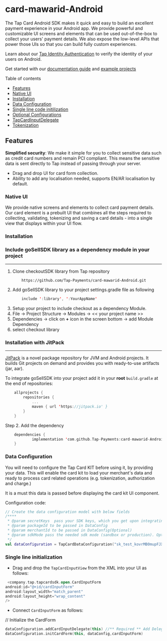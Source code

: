 # card-mawarid-Android
[](https://github.com/Tap-Payments/card-mawarid-Android)
The Tap Card Android SDK makes it quick and easy to build an excellent payment experience in your Android app. We provide powerful and customizable UI screens and elements that can be used out-of-the-box to collect your users' payment details. We also expose the low-level APIs that power those UIs so that you can build fully custom experiences.

Learn about our [Tap Identity Authentication](https://tappayments.api-docs.io/2.0/authentication) to verify the identity of your users on Android.

Get started with our [documentation guide](https://www.tap.company/eg/en/developers) and [example projects](https://github.com/Tap-Payments/card-mawarid-Android/tree/main/app.)

Table of contents
- [Features](https://github.com/Tap-Payments/card-mawarid-Android#features)
- [Native UI](https://github.com/Tap-Payments/card-mawarid-Android#native-ui)
- [Installation](https://github.com/Tap-Payments/card-mawarid-Android#installation)
- [Data Configuration](https://github.com/Tap-Payments/card-mawarid-Android#data-configuration)
- [Single line code initilization](https://github.com/Tap-Payments/card-mawarid-Android#single-line-initialzation)
- [Optional Configurations](https://github.com/Tap-Payments/card-mawarid-Android#optional-configurations)
- [TapCardInputDelegate](https://github.com/Tap-Payments/card-mawarid-Android#tapCardInputDelegate)
- [Tokenization](https://github.com/Tap-Payments/card-mawarid-Android#tokenization)

## [](https://github.com/Tap-Payments/card-mawarid-Android#features)Features

**Simplified security**: We make it simple for you to collect sensitive data such as credit card numbers and remain PCI compliant. This means the sensitive data is sent directly to Tap instead of passing through your server.

- Drag and drop UI for card form collection.
- Ability to add any localisation needed, supports EN/AR localisation by default.

### [](https://github.com/Tap-Payments/card-mawarid-Android#NativeUI)Native UI

We provide native screens and elements to collect card payment details. Our card element is a prebuilt UI that combines all the steps required to collecting, validating, tokenizing and saving a card details - into a single view that displays within your UI flow.

<p align="center">
</p>

### [](https://github.com/Tap-Payments/card-mawarid-Android#Installation)Installation

### Include goSellSDK library as a dependency module in your project
---
1. Clone checkoutSDK library from Tap repository
   ```
       https://github.com/Tap-Payments/card-mawarid-Android.git
    ```
2. Add goSellSDK library to your project settings.gradle file as following
    ```java
        include ':library', ':YourAppName'
    ```
3. Setup your project to include checkout as a dependency Module.
1. File -> Project Structure -> Modules -> << your project name >>
2. Dependencies -> click on **+** icon in the screen bottom -> add Module Dependency
3. select checkout library

<a name="installation_with_jitpack"></a>
### Installation with JitPack
---
[JitPack](https://jitpack.io/) is a novel package repository for JVM and Android projects. It builds Git projects on demand and provides you with ready-to-use artifacts (jar, aar).

To integrate goSellSDK into your project add it in your **root** `build.gradle` at the end of repositories:
```kotlin
	allprojects {
		repositories {
			...
			maven { url 'https://jitpack.io' }
		}
	}
```
Step 2. Add the dependency
```kotlin
	dependencies {
	        implementation 'com.github.Tap-Payments:card-mawarid-Android:Tag'
	}
```

### [](https://github.com/Tap-Payments/card-mawarid-Android#DataConfig)Data Configuration

You will need to configure the Tap Card KIT before using it, by providing your data. This will enable the card kit to load your merchant's data and ready to process card related operations (e.g. tokenization, authorization and charge.)

It is a must this data is passed before displaying the card kit UI component.


Configuration code:

```kotlin
// Create the data configuration model with below fields
/****
 * @param secretKeys  pass your SDK keys, which you get upon integrating with TAP.
 * @param packageId to be passed in DataConfig
 * @param merchantId to be passed in DataConfig(Optional)
 * @param sdkMode pass the needed sdk mode (sandbox or production). Optional, default is sandbox
 */
val dataConfiguration = TapCardDataConfiguration("sk_test_kovrMB0mupFJXfNZWx6Etg5y","company.tap.goSellSDKExample" ,null, SdkMode.SAND_BOX)
```
### [](https://github.com/Tap-Payments/card-mawarid-Android-Android#SLC)Single line initialization

- Drag and drop the `TapCardInputView` from the XML into your UI as follows:
```kotlin
 <company.tap.tapcardsdk.open.CardInputForm
android:id="@+id/cardInputForm"
android:layout_width="match_parent"
android:layout_height="wrap_content"
/>

```
- Connect `CardInputForm` as follows:

// Initialize the CardForm

```kotlin
dataConfiguration.addCardInputDelegate(this) //** Required ** Add Delegate
dataConfiguration.initCardForm(this, dataConfig,cardInputForm)
```



